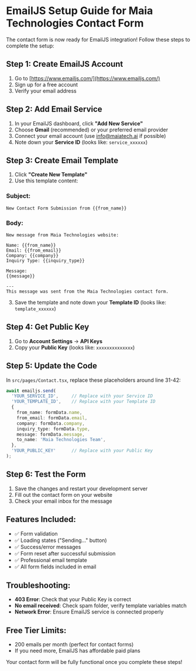 # EmailJS Setup Guide for Maia Technologies Contact Form

The contact form is now ready for EmailJS integration! Follow these steps to complete the setup:

## Step 1: Create EmailJS Account
1. Go to [https://www.emailjs.com/](https://www.emailjs.com/)
2. Sign up for a free account
3. Verify your email address

## Step 2: Add Email Service
1. In your EmailJS dashboard, click **"Add New Service"**
2. Choose **Gmail** (recommended) or your preferred email provider
3. Connect your email account (use info@maiatech.ai if possible)
4. Note down your **Service ID** (looks like: `service_xxxxxx`)

## Step 3: Create Email Template
1. Click **"Create New Template"**
2. Use this template content:

### Subject:
```
New Contact Form Submission from {{from_name}}
```

### Body:
```
New message from Maia Technologies website:

Name: {{from_name}}
Email: {{from_email}}
Company: {{company}}
Inquiry Type: {{inquiry_type}}

Message:
{{message}}

---
This message was sent from the Maia Technologies contact form.
```

3. Save the template and note down your **Template ID** (looks like: `template_xxxxxx`)

## Step 4: Get Public Key
1. Go to **Account Settings** → **API Keys**
2. Copy your **Public Key** (looks like: `xxxxxxxxxxxxxx`)

## Step 5: Update the Code
In `src/pages/Contact.tsx`, replace these placeholders around line 31-42:

```typescript
await emailjs.send(
  'YOUR_SERVICE_ID',     // Replace with your Service ID
  'YOUR_TEMPLATE_ID',    // Replace with your Template ID
  {
    from_name: formData.name,
    from_email: formData.email,
    company: formData.company,
    inquiry_type: formData.type,
    message: formData.message,
    to_name: 'Maia Technologies Team',
  },
  'YOUR_PUBLIC_KEY'      // Replace with your Public Key
);
```

## Step 6: Test the Form
1. Save the changes and restart your development server
2. Fill out the contact form on your website
3. Check your email inbox for the message

## Features Included:
- ✅ Form validation
- ✅ Loading states ("Sending..." button)
- ✅ Success/error messages
- ✅ Form reset after successful submission
- ✅ Professional email template
- ✅ All form fields included in email

## Troubleshooting:
- **403 Error**: Check that your Public Key is correct
- **No email received**: Check spam folder, verify template variables match
- **Network Error**: Ensure EmailJS service is connected properly

## Free Tier Limits:
- 200 emails per month (perfect for contact forms)
- If you need more, EmailJS has affordable paid plans

Your contact form will be fully functional once you complete these steps!